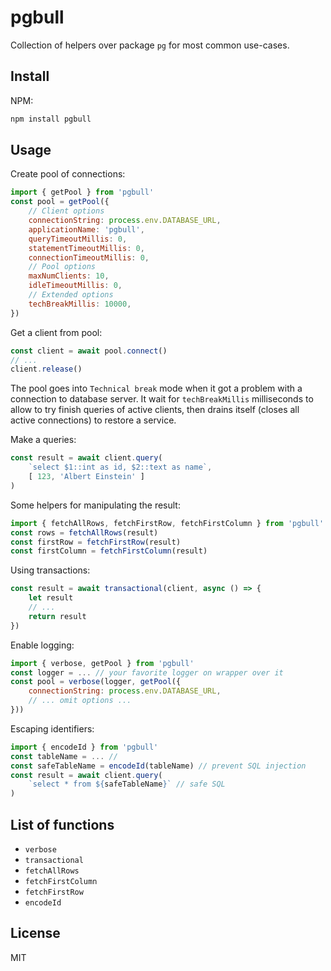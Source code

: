 # pgbull

Collection of helpers over package `pg` for most common use-cases.

## Install

NPM:

```sh
npm install pgbull
```

## Usage

Create pool of connections:

```js
import { getPool } from 'pgbull'
const pool = getPool({
    // Client options
    connectionString: process.env.DATABASE_URL,
    applicationName: 'pgbull',
    queryTimeoutMillis: 0,
    statementTimeoutMillis: 0,
    connectionTimeoutMillis: 0,
    // Pool options
    maxNumClients: 10,
    idleTimeoutMillis: 0,
    // Extended options
    techBreakMillis: 10000,
})
```

Get a client from pool:

```js
const client = await pool.connect()
// ...
client.release()
```

The pool goes into `Technical break` mode when it got a problem
with a connection to database server. It wait for `techBreakMillis`
milliseconds to allow to try finish queries of active clients, then
drains itself (closes all active connections) to restore a service.

Make a queries:

```js
const result = await client.query(
    `select $1::int as id, $2::text as name`,
    [ 123, 'Albert Einstein' ]
)
```

Some helpers for manipulating the result:

```js
import { fetchAllRows, fetchFirstRow, fetchFirstColumn } from 'pgbull'
const rows = fetchAllRows(result)
const firstRow = fetchFirstRow(result)
const firstColumn = fetchFirstColumn(result)
```

Using transactions:

```js
const result = await transactional(client, async () => {
    let result
    // ...
    return result
})
```

Enable logging:

```js
import { verbose, getPool } from 'pgbull'
const logger = ... // your favorite logger on wrapper over it
const pool = verbose(logger, getPool({
    connectionString: process.env.DATABASE_URL,
    // ... omit options ...
}))
```

Escaping identifiers:

```js
import { encodeId } from 'pgbull'
const tableName = ... // 
const safeTableName = encodeId(tableName) // prevent SQL injection
const result = await client.query(
    `select * from ${safeTableName}` // safe SQL
)
```

## List of functions

- `verbose`
- `transactional`
- `fetchAllRows`
- `fetchFirstColumn`
- `fetchFirstRow`
- `encodeId`

## License

MIT
